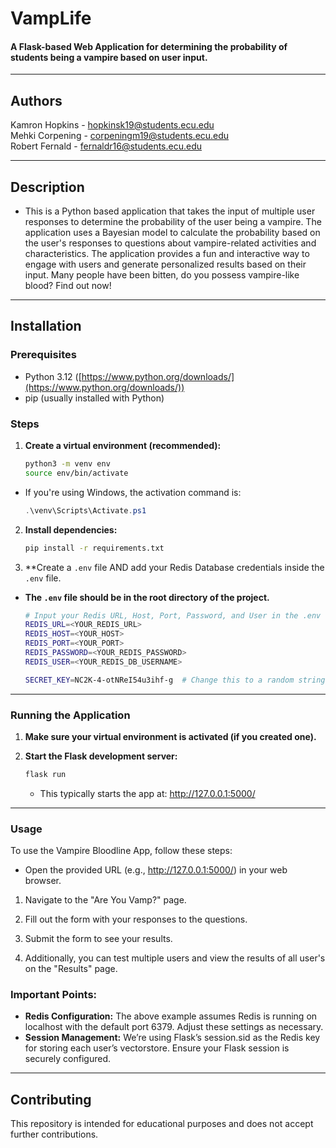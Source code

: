 

# VampLife
#### A Flask-based Web Application for determining the probability of students being a vampire based on user input.

---------------------------
## Authors
Kamron Hopkins - hopkinsk19@students.ecu.edu \
Mehki Corpening - corpeningm19@students.ecu.edu \
Robert Fernald - fernaldr16@students.ecu.edu

---------------------------

## Description

* This is a Python based application that takes the input of multiple user responses to determine the probability of the user being a vampire. The application uses a Bayesian model to calculate the probability based on the user's responses to questions about vampire-related activities and characteristics. The application provides a fun and interactive way to engage with users and generate personalized results based on their input. Many people have been bitten, do you possess vampire-like blood? Find out now!


[//]: # (!PDF Research Assistant WebApp Diagram]&#40;./docs/PDF-LangChain.jpg&#41;)

----------------------------------

## Installation

### Prerequisites

* Python 3.12 ([https://www.python.org/downloads/](https://www.python.org/downloads/))
* pip (usually installed with Python)

### Steps
 
1. **Create a virtual environment (recommended):**

    ```bash
    python3 -m venv env 
    source env/bin/activate
    ```
    
* If you're using Windows, the activation command is:
    
    ```powershell
    .\venv\Scripts\Activate.ps1
    ```

2. **Install dependencies:**

     ```bash
    pip install -r requirements.txt
    ```

3.  **Create a `.env` file AND add your Redis Database credentials inside the `.env` file.
-  **The `.env` file should be in the root directory of the project.**

    ```bash
    # Input your Redis URL, Host, Port, Password, and User in the .env file
    REDIS_URL=<YOUR_REDIS_URL>
    REDIS_HOST=<YOUR_HOST>
    REDIS_PORT=<YOUR_PORT>
    REDIS_PASSWORD=<YOUR_REDIS_PASSWORD>
    REDIS_USER=<YOUR_REDIS_DB_USERNAME>

    SECRET_KEY=NC2K-4-otNReI54u3ihf-g  # Change this to a random string, if desired...
    ```
---------------------------

### Running the Application

1.  **Make sure your virtual environment is activated (if you created one).**

2.  **Start the Flask development server:**

    ```bash
    flask run
    ```

    * This typically starts the app at: http://127.0.0.1:5000/

---------------------------

### Usage

To use the Vampire Bloodline App, follow these steps:

* Open the provided URL (e.g.,  http://127.0.0.1:5000/) in your web browser.

1. Navigate to the "Are You Vamp?" page.

2. Fill out the form with your responses to the questions.

3. Submit the form to see your results.

4. Additionally, you can test multiple users and view the results of all user's on the "Results" page.



### Important Points:

* **Redis Configuration:** The above example assumes Redis is running on localhost with the default port 6379. Adjust these settings as necessary.
* **Session Management:** We’re using Flask’s session.sid as the Redis key for storing each user’s vectorstore. Ensure your Flask session is securely configured.

------------------------

## Contributing
This repository is intended for educational purposes and does not accept further contributions.